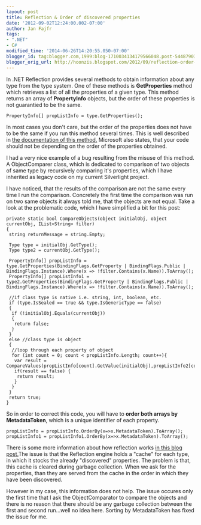 ```yaml
---
layout: post
title: Reflection & Order of discovered properties
date: '2012-09-02T12:24:00.002-07:00'
author: Jan Fajfr
tags:
- ".NET"
- C#
modified_time: '2014-06-26T14:20:55.050-07:00'
blogger_id: tag:blogger.com,1999:blog-1710034134179566048.post-5448790318473932249
blogger_orig_url: http://hoonzis.blogspot.com/2012/09/reflection-order-of-discovered.html
---
```

In .NET Reflection provides several methods to obtain information about any type from the type system. One of these methods is **GetProperties** method which retrieves a list of all the properties of a given type. This method returns an array of **PropertyInfo** objects, but the order of these properties is not guarantied to be the same.

``` 
PropertyInfo[] propListInfo = type.GetProperties();
```

In most cases you don't care, but the order of the properties does not have to be the same if you run this method several times. This is well described in [the documentation of this
method.](http://msdn.microsoft.com/en-us/library/kyaxdd3x.aspx) Microsoft also states, that your code should not be depending on the order of the properties obtained.

I had a very nice example of a bug resulting from the misuse of this
method. A ObjectComparer class, which is dedicated to comparison of two
objects of same type by recursively comparing it's properties, which I
have inherited as legacy code on my current Silverlight project.

I have noticed, that the results of the comparison are not the same
every time I run the comparison. Concretely the first time the
comparison was run on two same objects it always told me, that the
objects are not equal. Take a look at the problematic code, which I have
simplified a bit for this post:

``` 
private static bool CompareObjects(object initialObj, object currentObj, IList<String> filter)
{
 string returnMessage = string.Empty;

 Type type = initialObj.GetType();
 Type type2 = currentObj.GetType();

 PropertyInfo[] propListInfo = type.GetProperties(BindingFlags.GetProperty | BindingFlags.Public | BindingFlags.Instance).Where(x => !filter.Contains(x.Name)).ToArray();
 PropertyInfo[] propListInfo1 = type2.GetProperties(BindingFlags.GetProperty | BindingFlags.Public | BindingFlags.Instance).Where(x => !filter.Contains(x.Name)).ToArray();

 //if class type is native i.e. string, int, boolean, etc.
 if (type.IsSealed == true && type.IsGenericType == false)
 {
  if (!initialObj.Equals(currentObj))
  {
   return false;
  }
 }
 else //class type is object
 {
  //loop through each property of object
  for (int count = 0; count < propListInfo.Length; count++){
   var result = CompareValues(propListInfo[count].GetValue(initialObj),propListInfo2[count].GetValue(currentObj));
   if(result == false) {
    return result;
   }
  }
 }
 return true;
}
```

So in order to correct this code, you will have to **order both arrays
by MetadataToken**, which is a unique identifier of each property.

``` 
propListInfo = propListInfo.OrderBy(x=>x.MetadataToken).ToArray();
propListInfo1 = propListInfo1.OrderBy(x=>x.MetadataToken).ToArray();
```

There is some more information about how reflection works [in this blog
post.](http://blogs.msdn.com/b/haibo_luo/archive/2006/07/09/661091.aspx)The
issue is that the Reflection engine holds a "cache" for each type, in
which it stocks the already "discovered" properties. The problem is
that, this cache is cleared during garbage collection. When we ask for
the properties, than they are served from the cache in the order in
which they have been discovered.

However in my case, this information does not help. The issue occures
only the first time that I ask the ObjectComparator to compare the
objects and there is no reason that there should be any garbage
collection between the first and second run...well no idea here. Sorting
by MetadataToken has fixed the issue for me.
